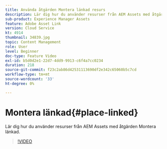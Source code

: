```yaml
---
title: Använda åtgärden Montera länkad resurs
description: Lär dig hur du använder resurser från AEM Assets med åtgärden Montera länkad.
sub-product: Experience Manager Assets
feature: Adobe Asset Link
version: Cloud Service
kt: 4914
thumbnail: 34839.jpg
topic: Content Management
role: User
level: Beginner
doc-type: Feature Video
exl-id: b5d0d2e1-22d7-4dd9-9913-c6f4a7cc0234
duration: 218
source-git-commit: f23c2ab86d42531113690df2e342c65060b5c7cd
workflow-type: tm+mt
source-wordcount: '33'
ht-degree: 0%

---
```


# Montera länkad{#place-linked}

Lär dig hur du använder resurser från AEM Assets med åtgärden Montera länkad.

>[!VIDEO](https://video.tv.adobe.com/v/34839?quality=12&learn=on)
